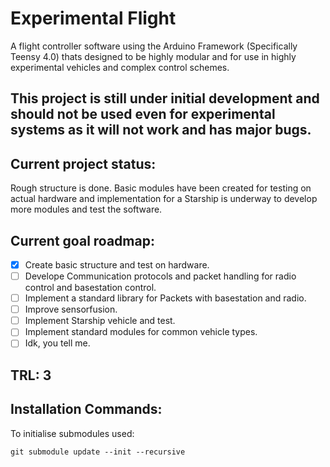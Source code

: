 # Experimental Flight
A flight controller software using the Arduino Framework (Specifically Teensy 4.0) thats designed to be highly modular and for use in highly experimental vehicles and complex control schemes.
## **This project is still under initial development and should not be used even for experimental systems as it will not work and has major bugs.**
## Current project status:
Rough structure is done. Basic modules have been created for testing on actual hardware and implementation for a Starship is underway to develop more modules and test the software. 
## Current goal roadmap:
- [x] Create basic structure and test on hardware.
- [ ] Develope Communication protocols and packet handling for radio control and basestation control.
- [ ] Implement a standard library for Packets with basestation and radio.
- [ ] Improve sensorfusion.
- [ ] Implement Starship vehicle and test.
- [ ] Implement standard modules for common vehicle types.
- [ ] Idk, you tell me.
## TRL: 3
## Installation Commands:
To initialise submodules used: 
```
git submodule update --init --recursive
```
